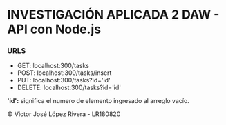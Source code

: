 # INVESTIGACIÓN APLICADA 2 DAW -  API con Node.js


### URLS

 - GET: localhost:300/tasks
 - POST: localhost:300/tasks/insert
 - PUT: localhost:300/tasks?id='id'
 - DELETE: localhost:300/tasks?id='id'

**'id':** significa el numero de elemento ingresado al arreglo vacío.

© Victor José López Rivera - LR180820
